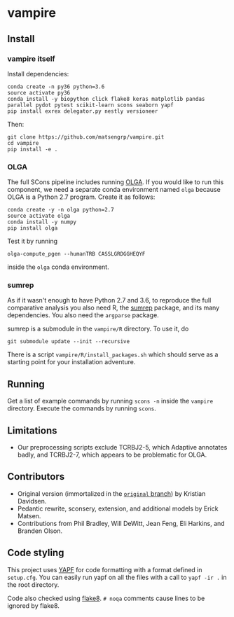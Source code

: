 # vampire

## Install

### vampire itself
Install dependencies:
```
conda create -n py36 python=3.6
source activate py36
conda install -y biopython click flake8 keras matplotlib pandas parallel pydot pytest scikit-learn scons seaborn yapf
pip install exrex delegator.py nestly versioneer
```
Then:
```
git clone https://github.com/matsengrp/vampire.git
cd vampire
pip install -e .
```

### OLGA
The full SCons pipeline includes running [OLGA](https://github.com/zsethna/OLGA).
If you would like to run this component, we need a separate conda environment named `olga` because OLGA is a Python 2.7 program.
Create it as follows:

```
conda create -y -n olga python=2.7
source activate olga
conda install -y numpy
pip install olga
```

Test it by running

```
olga-compute_pgen --humanTRB CASSLGRDGGHEQYF
```

inside the `olga` conda environment.


### sumrep
As if it wasn't enough to have Python 2.7 and 3.6, to reproduce the full comparative analysis you also need R, the [sumrep](https://github.com/matsengrp/sumrep/) package, and its many dependencies.
You also need the `argparse` package.

sumrep is a submodule in the `vampire/R` directory.
To use it, do
```
git submodule update --init --recursive
```

There is a script `vampire/R/install_packages.sh` which should serve as a starting point for your installation adventure.



## Running

Get a list of example commands by running `scons -n` inside the `vampire` directory.
Execute the commands by running `scons`.


## Limitations

* Our preprocessing scripts exclude TCRBJ2-5, which Adaptive annotates badly, and TCRBJ2-7, which appears to be problematic for OLGA.


## Contributors

* Original version (immortalized in the [`original` branch](https://github.com/matsengrp/vampire/tree/original)) by Kristian Davidsen.
* Pedantic rewrite, sconsery, extension, and additional models by Erick Matsen.
* Contributions from Phil Bradley, Will DeWitt, Jean Feng, Eli Harkins, and Branden Olson.


## Code styling

This project uses [YAPF](https://github.com/google/yapf) for code formatting with a format defined in `setup.cfg`.
You can easily run yapf on all the files with a call to `yapf -ir .` in the root directory.

Code also checked using [flake8](http://flake8.pycqa.org/en/latest/).
`# noqa` comments cause lines to be ignored by flake8.

